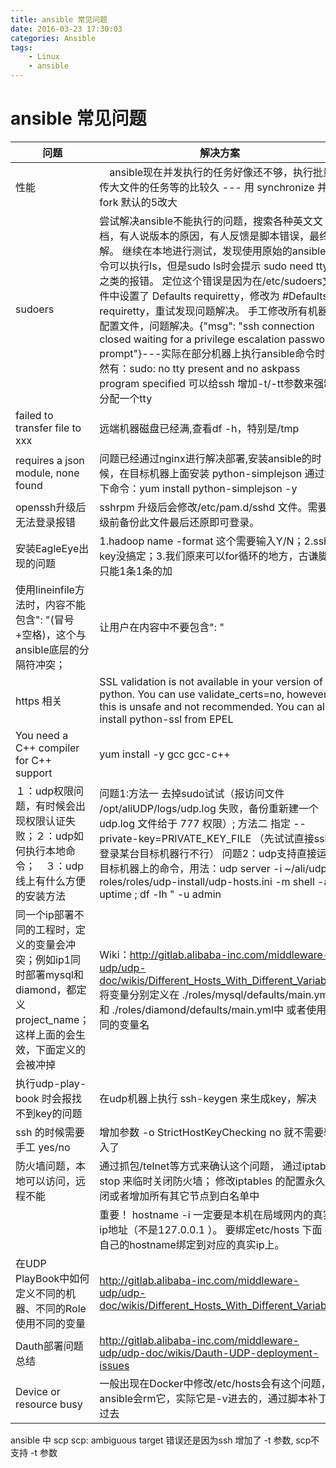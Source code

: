 ```yaml
---
title: ansible 常见问题
date: 2016-03-23 17:30:03
categories: Ansible
tags:
	- Linux
    - ansible
---
```


# ansible 常见问题

|    问题   |   解决方案   |
|-----------|-----------|
| 性能　|　ansible现在并发执行的任务好像还不够，执行批量传大文件的任务等的比较久 --- 用 synchronize  并将 fork 默认的5改大 |
| sudoers | 尝试解决ansible不能执行的问题，搜索各种英文文档，有人说版本的原因，有人反馈是脚本错误，最终无解。 继续在本地进行测试，发现使用原始的ansible命令可以执行ls，但是sudo ls时会提示 sudo need tty 之类的报错。 定位这个错误是因为在/etc/sudoers文件中设置了  Defaults requiretty，修改为 #Defaults requiretty，重试发现问题解决。 手工修改所有机器的配置文件，问题解决。{"msg": "ssh connection closed waiting for a privilege escalation password prompt"}---实际在部分机器上执行ansible命令时仍然有：sudo: no tty present and no askpass program specified  可以给ssh 增加-t/-tt参数来强制分配一个tty |
| failed to transfer file to  xxx   | 远端机器磁盘已经满,查看df -h，特别是/tmp |
| requires a json module, none found         |     问题已经通过nginx进行解决部署,安装ansible的时候，在目标机器上面安装 python-simplejson 通过如下命令：yum install python-simplejson -y  |
| openssh升级后无法登录报错         |     sshrpm 升级后会修改/etc/pam.d/sshd 文件。需要升级前备份此文件最后还原即可登录。      |
| 安装EagleEye出现的问题         |     1.hadoop name -format 这个需要输入Y/N；2.ssh-key没搞定；3.我们原来可以for循环的地方，古谦脚本只能1条1条的加      |
| 使用lineinfile方法时，内容不能包含": "(冒号+空格)，这个与ansible底层的分隔符冲突；|让用户在内容中不要包含": "|
| https 相关|SSL validation is not available in your version of python. You can use validate_certs=no, however this is unsafe and not recommended. You can also install python-ssl from EPEL|
| You need a C++ compiler for C++ support         |     yum install -y gcc gcc-c++      |
| １：udp权限问题，有时候会出现权限认证失败；２：udp如何执行本地命令；　３：udp线上有什么方便的安装方法        |    问题1:方法一 去掉sudo试试（报访问文件 /opt/aliUDP/logs/udp.log 失败，备份重新建一个udp.log 文件给于 777 权限）; 方法二 指定 --private-key=PRIVATE_KEY_FILE （先试试直接ssh登录某台目标机器行不行）  问题2：udp支持直接运行目标机器上的命令，用法：udp server  -i ~/ali/udp-roles/roles/udp-install/udp-hosts.ini  -m shell -a " uptime ; df -lh " -u admin   |
|同一个ip部署不同的工程时，定义的变量会冲突；例如ip1同时部署mysql和diamond，都定义project_name；这样上面的会生效，下面定义的会被冲掉         |  Wiki：http://gitlab.alibaba-inc.com/middleware-udp/udp-doc/wikis/Different_Hosts_With_Different_Variables  将变量分别定义在 ./roles/mysql/defaults/main.yml 和 ./roles/diamond/defaults/main.yml中 或者使用不同的变量名 |
| 执行udp-play-book 时会报找不到key的问题         |     在udp机器上执行 ssh-keygen 来生成key，解决   |
| ssh 的时候需要手工 yes/no | 增加参数 -o StrictHostKeyChecking no 就不需要输入了 |
|防火墙问题，本地可以访问，远程不能| 通过抓包/telnet等方式来确认这个问题， 通过iptables stop 来临时关闭防火墙； 修改iptables 的配置永久关闭或者增加所有其它节点到白名单中 |
||重要！ hostname -i 一定要是本机在局域网内的真实ip地址（不是127.0.0.1 ）。  要绑定etc/hosts 下面 把自己的hostname绑定到对应的真实ip上。 |
| 在UDP PlayBook中如何定义不同的机器、不同的Role使用不同的变量 | http://gitlab.alibaba-inc.com/middleware-udp/udp-doc/wikis/Different_Hosts_With_Different_Variables  |
|Dauth部署问题总结| http://gitlab.alibaba-inc.com/middleware-udp/udp-doc/wikis/Dauth-UDP-deployment-issues |
|Device or resource busy| 一般出现在Docker中修改/etc/hosts会有这个问题，ansible会rm它，实际它是-v进去的，通过脚本补丁绕过去 |

ansible 中 scp scp: ambiguous target 错误还是因为ssh 增加了 -t 参数, scp不支持 -t 参数